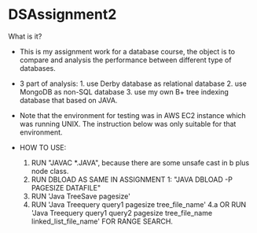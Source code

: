 # DSAssignment2

What is it?
- This is my assignment work for a database course, the object is to compare and analysis the performance between different type of databases.
- 3 part of analysis: 1. use Derby database as relational database 2. use MongoDB as non-SQL database 3. use my own B+ tree indexing database that based on JAVA.
- Note that the environment for testing was in AWS EC2 instance which was running UNIX. The instruction below was only suitable for that environment.

- HOW TO USE:
	1.  RUN "JAVAC *.JAVA", because there are some unsafe cast in b plus node class.
	2.  RUN DBLOAD AS SAME IN ASSIGNMENT 1: "JAVA DBLOAD -P PAGESIZE DATAFILE"
	3.  RUN 'Java TreeSave pagesize'
	4.  RUN 'Java Treequery query1 pagesize tree_file_name'
	4.a OR RUN 'Java Treequery query1 query2 pagesize tree_file_name linked_list_file_name' FOR RANGE SEARCH.

